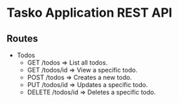 # Tasko Application REST API

## Routes
- Todos
    - GET /todos => List all todos.
    - GET /todos/id => View a specific todo.
    - POST /todos => Creates a new todo.
    - PUT /todos/id => Updates a specific todo.
    - DELETE /todos/id => Deletes a specific todo.
 
